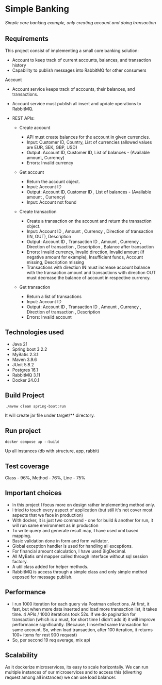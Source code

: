 # Simple Banking

###### Simple core banking example, only creating account and doing transaction

## Requirements

This project consist of implementing a small core banking solution:

* Account to keep track of current accounts, balances, and transaction history
* Capability to publish messages into RabbitMQ for other consumers

Account

* Account service keeps track of accounts, their balances, and transactions.
* Account service must publish all insert and update operations to RabbitMQ.

* REST APIs:
    - Create account
        - API must create balances for the account in given currencies.
        - Input: Customer ID, Country, List of currencies (allowed values are EUR, SEK, GBP, USD)
        - Output: Account ID, Customer ID, List of balances - (Available amount, Currency)
        - Errors: Invalid currency
    - Get account
        - Return the account object.
        - Input: Account ID
        - Output: Account ID, Customer ID , List of balances - (Available amount , Currency)
        - Input: Account not found

    - Create transaction
        - Create a transaction on the account and return the transaction object.
        - Input: Account ID , Amount , Currency , Direction of transaction (IN, OUT), Description
        - Output: Account ID , Transaction ID , Amount , Currency , Direction of transaction , Description , Balance
          after
          transaction
        - Errors: Invalid currency, Invalid direction, Invalid amount (if negative amount for example), Insufficient
          funds,
          Account missing, Description missing
        - Transactions with direction IN must increase account balance with the transaction amount and transactions with
          direction OUT must decrease the balance of account in respective currency.

    - Get transaction
        - Return a list of transactions
        - Input: Account ID
        - Output: Account ID , Transaction ID , Amount , Currency , Direction of transaction , Description
        - Errors: Invalid account

## Technologies used

* Java 21
* Spring boot 3.2.2
* MyBatis 2.3.1
* Maven 3.9.6
* JUnit 5.8.2
* Postgres 16.1
* RabbitMQ 3.11
* Docker 24.0.1

## Build Project

`./mvnw clean spring-boot:run`

It will create jar file under target/** directory.

## Run project

`docker compose up --build`

Up all instances (db with structure, app, rabbit)

## Test coverage

Class - 96%, Method - 76%, Line - 75%

## Important choices

- In this project I focus more on design rather implementing method only.
- I tried to touch every aspect of application (but still it's not cover most aspects that we face in production)
- With docker, it is just two command - one for build & another for run, it will run same environment as in production
- To write query and generate result map, I have used xml based mapping.
- Basic validation done in form and form validator.
- Global exception handler is used for handling all exceptions.
- For financial amount calculation, I have used BigDecimal.
- All MyBatis xml mapper called through interface without sql session factory.
- A util class added for helper methods.
- RabbitMQ is access through a simple class and only simple method exposed for message publish.

## Performance

- I run 1000 iteration for each query via Postman collections. At first, it fast, but when more data inserted and load
  more transaction list, it takes time. 4 APIs / 1000 iterations took 52s. If we do pagination for transaction (which
  is a must, for short time I didn't add it) it will improve performance significantly. (Because, I inserted same
  transaction for same account. So, when load transaction, after 100 iteration, it returns 100+ items for rest 900
  request)
- So, per second 19 req average, mix api

## Scalability

As it dockerize microservices, its easy to scale horizontally. We can run multiple instances of our microservices and
to access this (diverting request among all instances) we can use load balancer.
